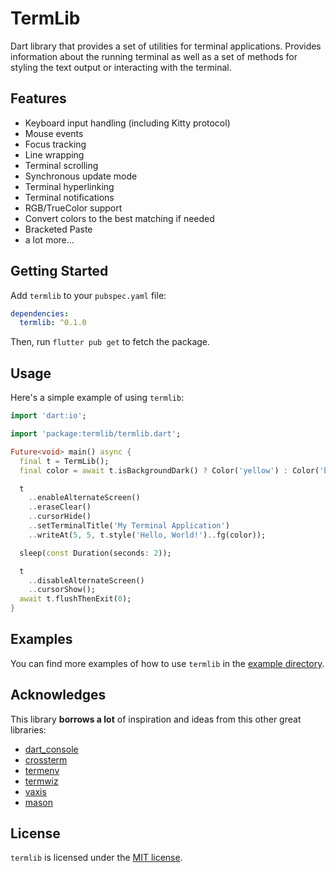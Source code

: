 # TermLib

Dart library that provides a set of utilities for terminal applications.
Provides information about the running terminal as well as a set of methods
for styling the text output or interacting with the terminal.

## Features

- Keyboard input handling (including Kitty protocol)
- Mouse events
- Focus tracking
- Line wrapping
- Terminal scrolling
- Synchronous update mode
- Terminal hyperlinking
- Terminal notifications
- RGB/TrueColor support
- Convert colors to the best matching if needed
- Bracketed Paste
- a lot more...

## Getting Started

Add `termlib` to your `pubspec.yaml` file:

```yaml
dependencies:
  termlib: ^0.1.0
```

Then, run `flutter pub get` to fetch the package.

## Usage

Here's a simple example of using `termlib`:

```dart
import 'dart:io';

import 'package:termlib/termlib.dart';

Future<void> main() async {
  final t = TermLib();
  final color = await t.isBackgroundDark() ? Color('yellow') : Color('blue');

  t
    ..enableAlternateScreen()
    ..eraseClear()
    ..cursorHide()
    ..setTerminalTitle('My Terminal Application')
    ..writeAt(5, 5, t.style('Hello, World!')..fg(color));

  sleep(const Duration(seconds: 2));

  t
    ..disableAlternateScreen()
    ..cursorShow();
  await t.flushThenExit(0);
}
```

## Examples

You can find more examples of how to use `termlib` in the [example directory](packages/termlib/example).

## Acknowledges

This library __borrows a lot__ of inspiration and ideas from this other great libraries:

- [dart_console](https://github.com/timsneath/dart_console)
- [crossterm](https://github.com/crossterm-rs/crossterm)
- [termenv](https://github.com/muesli/termenv)
- [termwiz](https://github.com/wez/wezterm/tree/main/termwiz)
- [vaxis](https://sr.ht/~rockorager/vaxis/)
- [mason](https://github.com/felangel/mason)

## License

`termlib` is licensed under the [MIT license](LICENSE).
